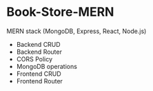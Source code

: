 # Book-Store-MERN
MERN stack (MongoDB, Express, React, Node.js) 
- Backend CRUD
- Backend Router
- CORS Policy
- MongoDB operations
- Frontend CRUD 
- Frontend Router 
